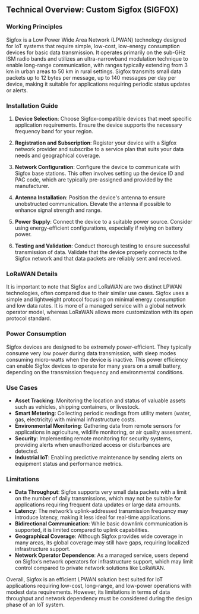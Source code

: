 ## Technical Overview: Custom Sigfox (SIGFOX)

### Working Principles

Sigfox is a Low Power Wide Area Network (LPWAN) technology designed for IoT systems that require simple, low-cost, low-energy consumption devices for basic data transmission. It operates primarily on the sub-GHz ISM radio bands and utilizes an ultra-narrowband modulation technique to enable long-range communication, with ranges typically extending from 3 km in urban areas to 50 km in rural settings. Sigfox transmits small data packets up to 12 bytes per message, up to 140 messages per day per device, making it suitable for applications requiring periodic status updates or alerts.

### Installation Guide

1. **Device Selection**: Choose Sigfox-compatible devices that meet specific application requirements. Ensure the device supports the necessary frequency band for your region.

2. **Registration and Subscription**: Register your device with a Sigfox network provider and subscribe to a service plan that suits your data needs and geographical coverage.

3. **Network Configuration**: Configure the device to communicate with Sigfox base stations. This often involves setting up the device ID and PAC code, which are typically pre-assigned and provided by the manufacturer.

4. **Antenna Installation**: Position the device's antenna to ensure unobstructed communication. Elevate the antenna if possible to enhance signal strength and range.

5. **Power Supply**: Connect the device to a suitable power source. Consider using energy-efficient configurations, especially if relying on battery power.

6. **Testing and Validation**: Conduct thorough testing to ensure successful transmission of data. Validate that the device properly connects to the Sigfox network and that data packets are reliably sent and received.

### LoRaWAN Details

It is important to note that Sigfox and LoRaWAN are two distinct LPWAN technologies, often compared due to their similar use cases. Sigfox uses a simple and lightweight protocol focusing on minimal energy consumption and low data rates. It is more of a managed service with a global network operator model, whereas LoRaWAN allows more customization with its open protocol standard.

### Power Consumption

Sigfox devices are designed to be extremely power-efficient. They typically consume very low power during data transmission, with sleep modes consuming micro-watts when the device is inactive. This power efficiency can enable Sigfox devices to operate for many years on a small battery, depending on the transmission frequency and environmental conditions.

### Use Cases

- **Asset Tracking**: Monitoring the location and status of valuable assets such as vehicles, shipping containers, or livestock.
- **Smart Metering**: Collecting periodic readings from utility meters (water, gas, electricity) with minimal infrastructure costs.
- **Environmental Monitoring**: Gathering data from remote sensors for applications in agriculture, wildlife monitoring, or air quality assessment.
- **Security**: Implementing remote monitoring for security systems, providing alerts when unauthorized access or disturbances are detected.
- **Industrial IoT**: Enabling predictive maintenance by sending alerts on equipment status and performance metrics.

### Limitations

- **Data Throughput**: Sigfox supports very small data packets with a limit on the number of daily transmissions, which may not be suitable for applications requiring frequent data updates or large data amounts.
- **Latency**: The network’s uplink-addressed transmission frequency may introduce latency, making it less ideal for real-time applications.
- **Bidirectional Communication**: While basic downlink communication is supported, it is limited compared to uplink capabilities.
- **Geographical Coverage**: Although Sigfox provides wide coverage in many areas, its global coverage may still have gaps, requiring localized infrastructure support.
- **Network Operator Dependence**: As a managed service, users depend on Sigfox’s network operators for infrastructure support, which may limit control compared to private network solutions like LoRaWAN.

Overall, Sigfox is an efficient LPWAN solution best suited for IoT applications requiring low-cost, long-range, and low-power operations with modest data requirements. However, its limitations in terms of data throughput and network dependency must be considered during the design phase of an IoT system.
